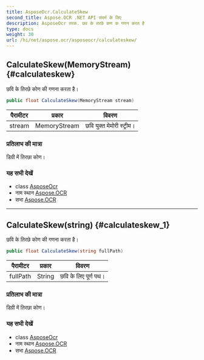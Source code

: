 ```yaml
---
title: AsposeOcr.CalculateSkew
second_title: Aspose.OCR .NET API संदर्भ के लिए
description: AsposeOcr तरक. छव के तरछे कण क गणन करत है
type: docs
weight: 30
url: /hi/net/aspose.ocr/asposeocr/calculateskew/
---
```

## CalculateSkew(MemoryStream) {#calculateskew}

छवि के तिरछे कोण की गणना करता है।

```csharp
public float CalculateSkew(MemoryStream stream)
```

| पैरामीटर | प्रकार | विवरण |
| --- | --- | --- |
| stream | MemoryStream | छवि युक्त मेमोरी स्ट्रीम। |

### प्रतिलाभ की मात्रा

डिग्री में तिरछा कोण।

### यह सभी देखें

* class [AsposeOcr](../)
* नाम स्थान [Aspose.OCR](../../asposeocr/)
* सभा [Aspose.OCR](../../../)

---

## CalculateSkew(string) {#calculateskew_1}

छवि के तिरछे कोण की गणना करता है।

```csharp
public float CalculateSkew(string fullPath)
```

| पैरामीटर | प्रकार | विवरण |
| --- | --- | --- |
| fullPath | String | छवि के लिए पूर्ण पथ। |

### प्रतिलाभ की मात्रा

डिग्री में तिरछा कोण।

### यह सभी देखें

* class [AsposeOcr](../)
* नाम स्थान [Aspose.OCR](../../asposeocr/)
* सभा [Aspose.OCR](../../../)


